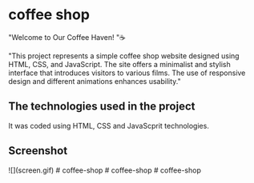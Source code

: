 <h1> coffee shop </h1>

"Welcome to Our Coffee Haven! "☕

"This project represents a simple coffee shop website designed using HTML, CSS, and JavaScript. The site offers a minimalist and stylish interface that introduces visitors to various films. The use of responsive design and different animations enhances usability."

<h2> The technologies used in the project </h2>

It was coded using HTML, CSS and JavaScprit
technologies.

<h2> Screenshot </h2>
![](screen.gif)
# coffee-shop
# coffee-shop
# coffee-shop
